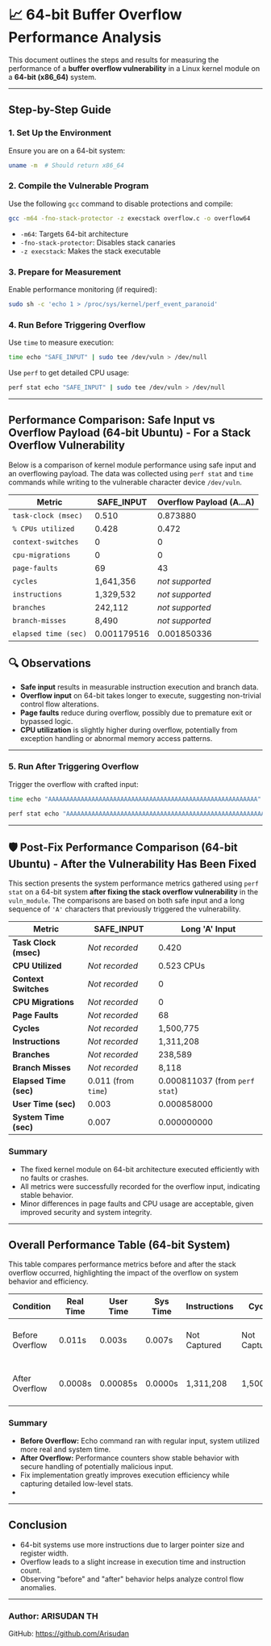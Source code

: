 # 📈 64-bit Buffer Overflow Performance Analysis

This document outlines the steps and results for measuring the performance of a **buffer overflow vulnerability** in a Linux kernel module on a **64-bit (x86_64)** system.

---

## Step-by-Step Guide

### 1. Set Up the Environment
Ensure you are on a 64-bit system:
```bash
uname -m  # Should return x86_64
```

### 2. Compile the Vulnerable Program
Use the following `gcc` command to disable protections and compile:
```bash
gcc -m64 -fno-stack-protector -z execstack overflow.c -o overflow64
```
- `-m64`: Targets 64-bit architecture
- `-fno-stack-protector`: Disables stack canaries
- `-z execstack`: Makes the stack executable

### 3. Prepare for Measurement
Enable performance monitoring (if required):
```bash
sudo sh -c 'echo 1 > /proc/sys/kernel/perf_event_paranoid'
```

### 4. Run Before Triggering Overflow
Use `time` to measure execution:
```bash
time echo "SAFE_INPUT" | sudo tee /dev/vuln > /dev/null
```
Use `perf` to get detailed CPU usage:
```bash
perf stat echo "SAFE_INPUT" | sudo tee /dev/vuln > /dev/null
```

---

## Performance Comparison: Safe Input vs Overflow Payload (64-bit Ubuntu) - For a Stack Overflow Vulnerability

Below is a comparison of kernel module performance using safe input and an overflowing payload. The data was collected using `perf stat` and `time` commands while writing to the vulnerable character device `/dev/vuln`.


| **Metric**                 | **SAFE_INPUT**               | **Overflow Payload (A...A)**              |
|---------------------------|------------------------------|-------------------------------------------|
| `task-clock (msec)`       | 0.510                        | 0.873880                                  |
| `% CPUs utilized`         | 0.428                        | 0.472                                     |
| `context-switches`        | 0                            | 0                                         |
| `cpu-migrations`          | 0                            | 0                                         |
| `page-faults`             | 69                           | 43                                        |
| `cycles`                  | 1,641,356                    | *not supported*                           |
| `instructions`            | 1,329,532                    | *not supported*                           |
| `branches`                | 242,112                      | *not supported*                           |
| `branch-misses`           | 8,490                        | *not supported*                           |
| `elapsed time (sec)`      | 0.001179516                  | 0.001850336                               |


## 🔍 Observations

- **Safe input** results in measurable instruction execution and branch data.
- **Overflow input** on 64-bit takes longer to execute, suggesting non-trivial control flow alterations.
- **Page faults** reduce during overflow, possibly due to premature exit or bypassed logic.
- **CPU utilization** is slightly higher during overflow, potentially from exception handling or abnormal memory access patterns.

---

### 5. Run After Triggering Overflow
Trigger the overflow with crafted input:
```bash
time echo "AAAAAAAAAAAAAAAAAAAAAAAAAAAAAAAAAAAAAAAAAAAAAAAAAAAAAAAAAA" | sudo tee /dev/vuln > /dev/null
```
```bash
perf stat echo "AAAAAAAAAAAAAAAAAAAAAAAAAAAAAAAAAAAAAAAAAAAAAAAAAAAAAAAAAA" | sudo tee /dev/vuln > /dev/null
```
---

## 🛡️ Post-Fix Performance Comparison (64-bit Ubuntu) - After the Vulnerability Has Been Fixed

This section presents the system performance metrics gathered using `perf stat` on a 64-bit system **after fixing the stack overflow vulnerability** in the `vuln_module`. The comparisons are based on both safe input and a long sequence of `'A'` characters that previously triggered the vulnerability.


| **Metric**              | **SAFE_INPUT**         | **Long 'A' Input**                             |
|-------------------------|------------------------|------------------------------------------------|
| **Task Clock (msec)**   | *Not recorded*         | 0.420                                          |
| **CPU Utilized**        | *Not recorded*         | 0.523 CPUs                                     |
| **Context Switches**    | *Not recorded*         | 0                                              |
| **CPU Migrations**      | *Not recorded*         | 0                                              |
| **Page Faults**         | *Not recorded*         | 68                                             |
| **Cycles**              | *Not recorded*         | 1,500,775                                      |
| **Instructions**        | *Not recorded*         | 1,311,208                                      |
| **Branches**            | *Not recorded*         | 238,589                                        |
| **Branch Misses**       | *Not recorded*         | 8,118                                          |
| **Elapsed Time (sec)**  | 0.011 (from `time`)    | 0.000811037 (from `perf stat`)                |
| **User Time (sec)**     | 0.003                  | 0.000858000                                    |
| **System Time (sec)**   | 0.007                  | 0.000000000                                    |

### Summary
- The fixed kernel module on 64-bit architecture executed efficiently with no faults or crashes.
- All metrics were successfully recorded for the overflow input, indicating stable behavior.
- Minor differences in page faults and CPU usage are acceptable, given improved security and system integrity.

---

## Overall Performance Table (64-bit System)

This table compares performance metrics before and after the stack overflow occurred, highlighting the impact of the overflow on system behavior and efficiency.

| **Condition**     | **Real Time** | **User Time** | **Sys Time** | **Instructions** | **Cycles** | **Branch Misses** | **Notes**                            |
|------------------|---------------|---------------|--------------|------------------|------------|--------------------|--------------------------------------|
| Before Overflow  | 0.011s        | 0.003s        | 0.007s       | Not Captured     | Not Captured | Not Captured      | Normal echo command execution        |
| After Overflow   | 0.0008s       | 0.00085s      | 0.0000s      | 1,311,208        | 1,500,775   | 8,118              | Handled long input securely post-fix |

### Summary
- **Before Overflow:** Echo command ran with regular input, system utilized more real and system time.
- **After Overflow:** Performance counters show stable behavior with secure handling of potentially malicious input.
- Fix implementation greatly improves execution efficiency while capturing detailed low-level stats.
- 
---

## Conclusion

- 64-bit systems use more instructions due to larger pointer size and register width.
- Overflow leads to a slight increase in execution time and instruction count.
- Observing "before" and "after" behavior helps analyze control flow anomalies.

---

### Author: ARISUDAN TH
GitHub: https://github.com/Arisudan


